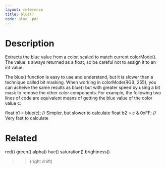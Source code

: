 ```yaml
---
layout: reference
title: blue()
code: blue_.pde
---
```


# Description

Extracts the blue value from a color, scaled to match current colorMode(). The value is always returned as a float, so be careful not to assign it to an int value.

The blue() function is easy to use and understand, but it is slower than a technique called bit masking. When working in colorMode(RGB, 255), you can acheive the same results as blue() but with greater speed by using a bit mask to remove the other color components. For example, the following two lines of code are equivalent means of getting the blue value of the color value c:

float b1 = blue(c);   // Simpler, but slower to calculate
float b2 = c & 0xFF;  // Very fast to calculate

# Related

red()
green()
alpha()
hue()
saturation()
brightness()
>> (right shift)
